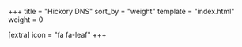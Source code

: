 +++
title = "Hickory DNS"
sort_by = "weight"
template = "index.html"
weight = 0

[extra]
icon = "fa fa-leaf"
+++
